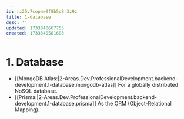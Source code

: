 ```yaml
---
id: rz25v7copaw9f8b5c8r3z9z
title: 1-database
desc: ''
updated: 1733340667755
created: 1733340581683
---
```


# 1. Database
  
   - [[MongoDB Atlas:|2-Areas.Dev.ProfessionalDevelopment.backend-development.1-database.mongodb-atlas]] For a globally distributed NoSQL database.
   - [[Prisma:|2-Areas.Dev.ProfessionalDevelopment.backend-development.1-database.prisma]] As the ORM (Object-Relational Mapping).

